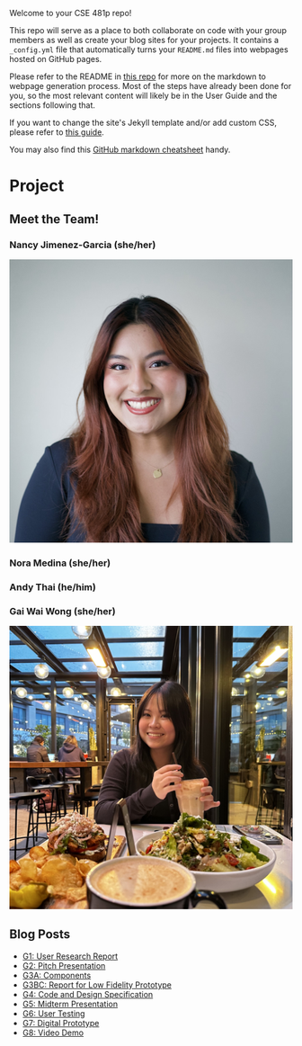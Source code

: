 Welcome to your CSE 481p repo!

This repo will serve as a place to both collaborate on code with your group members as well as create your blog sites for your projects. It contains a `_config.yml` file that automatically turns your `README.md` files into webpages hosted on GitHub pages.

Please refer to the README in [this repo](https://github.com/nicolas-van/easy-markdown-to-github-pages) for more on the markdown to webpage generation process. Most of the steps have already been done for you, so the most relevant content will likely be in the User Guide and the sections following that.

If you want to change the site's Jekyll template and/or add custom CSS, please refer to [this guide](https://docs.github.com/en/pages/setting-up-a-github-pages-site-with-jekyll/adding-a-theme-to-your-github-pages-site-using-jekyll).

You may also find this [GitHub markdown cheatsheet](https://www.markdownguide.org/cheat-sheet) handy.


# Project

## Meet the Team!
### Nancy Jimenez-Garcia (she/her)
![Headshot of Nancy Jimenez-Garcia](nancy.jpg)
### Nora Medina (she/her)

### Andy Thai (he/him)

### Gai Wai Wong (she/her)
![Headshot of Gai Wai Wong](gaiwai.jpeg)

## Blog Posts
- [G1: User Research Report](./posts/G1.md)
- [G2: Pitch Presentation](./posts/G2.md)
- [G3A: Components](./posts/G3AC.md)
- [G3BC: Report for Low Fidelity Prototype](./posts/G3C.md)
- [G4: Code and Design Specification](./posts/G4.md)
- [G5: Midterm Presentation](./posts/G5.md)
- [G6: User Testing](./posts/G6.md)
- [G7: Digital Prototype](./posts/G7.md)
- [G8: Video Demo](./posts/G8.md)
